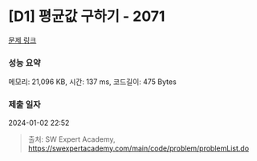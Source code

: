 # [D1] 평균값 구하기 - 2071 

[문제 링크](https://swexpertacademy.com/main/code/problem/problemDetail.do?contestProbId=AV5QRnJqA5cDFAUq) 

### 성능 요약

메모리: 21,096 KB, 시간: 137 ms, 코드길이: 475 Bytes

### 제출 일자

2024-01-02 22:52



> 출처: SW Expert Academy, https://swexpertacademy.com/main/code/problem/problemList.do